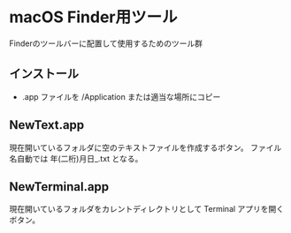# macOS Finder用ツール

Finderのツールバーに配置して使用するためのツール群

## インストール
+ .app ファイルを /Application または適当な場所にコピー


## NewText.app
現在開いているフォルダに空のテキストファイルを作成するボタン。
ファイル名自動では 年(二桁)月日_.txt となる。

## NewTerminal.app
現在開いているフォルダをカレントディレクトリとして Terminal アプリを開くボタン。
